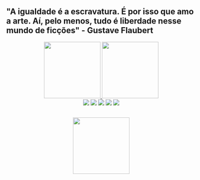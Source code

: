 ## "A igualdade é a escravatura. É por isso que amo a arte. Aí, pelo menos, tudo é liberdade nesse mundo de ficções" - Gustave Flaubert
  <div align="center">
    <a href="https://github.com/Gabriel0018">
    <img height="150em" src="https://static.vecteezy.com/ti/vetor-gratis/p3/4235208-personagem-fofo-professor-de-desenho-animado-vetor.jpg">
    <img height="150em" src="https://encrypted-tbn0.gstatic.com/images?q=tbn:ANd9GcQckwXd_HmnS8LS6Vt0Jjy1TjAe2hIsbsnf_A&usqp=CAU">


    
  <div> 
  <a href="https://www.linkedin.com/in/gabriel-madureira-5209a01b7/" target="_blank"><img src="https://img.shields.io/badge/LinkedIn-0077B5?style=for-the-badge&logo=linkedin&logoColor=white" target="_blank"></a>
  <a href="https://www.facebook.com/profile.php?id=100011463878716" target="_blank"><img src="https://img.shields.io/badge/Facebook-1877F2?style=for-the-badge&logo=facebook&logoColor=white" target="_blank"></a>
  <a href="mailto:gabrielmadureira9@gmail.com" target="_blank"><img src="https://img.shields.io/badge/Gmail-D14836?style=for-the-badge&logo=gmail&logoColor=white" target="_blank"></a>
  <a href="https://www.instagram.com/gabrielmadureira9/" target="_blank"><img src="https://img.shields.io/badge/Instagram-E4405F?style=for-the-badge&logo=instagram&logoColor=white" target="_blank"></a>
  <a href="https://discord.gg/PkSAGF2X" target ="_blank"><img src="https://img.shields.io/badge/Discord-7289DA?style=for-the-badge&logo=discord&logoColor=white" target ="_blank"></a>
    
##
  <div align="center">
    <a href="https://github.com/Gabriel0018/Sistemas-de-Informacao-UFRRJ"><img height="150em" src="https://media-exp1.licdn.com/dms/image/C4E16AQFeDhzYAt0bDQ/profile-displaybackgroundimage-shrink_350_1400/0/1631402629457?e=1645660800&v=beta&t=6aWriPmJqhQdXgKhXsOrqhLDOUIdGsZO9HHa6unjtsU">
  
